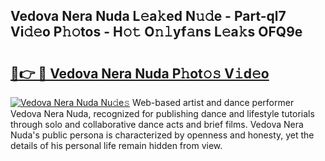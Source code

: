 ## Vedova Nera Nuda L𝚎a𝚔ed N𝚞𝚍e - Part-ql7 Vi𝚍𝚎o P𝚑𝚘tos - H𝚘𝚝 O𝚗𝚕yf𝚊ns L𝚎a𝚔s OFQ9e

# <h2><a href="http://kfeyos.oniu.top/?m=Vedova+Nera+Nuda">🔗👉 🔴 Vedova Nera Nuda P𝚑ot𝚘𝚜 V𝚒d𝚎o</a></h2>

[![Vedova Nera Nuda Nu𝚍e𝚜](https://i.imgur.com/0qMVB7G.gif)](http://kfeyos.oniu.top/?m=Vedova+Nera+Nuda)
Web-based artist and dance performer Vedova Nera Nuda, recognized for publishing dance and lifestyle tutorials through solo and collaborative dance acts and brief films. Vedova Nera Nuda's public persona is characterized by openness and honesty, yet the details of his personal life remain hidden from view.  
